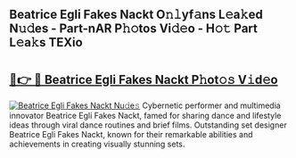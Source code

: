 ## Beatrice Egli Fakes Nackt O𝚗𝚕yf𝚊ns L𝚎a𝚔ed N𝚞𝚍es - Part-nAR P𝚑𝚘tos Vi𝚍𝚎o - H𝚘𝚝 Part L𝚎a𝚔s TEXio

# <h2><a href="http://kf30hrj.oniu.top/?m=Beatrice+Egli+Fakes+Nackt">🔗👉 🔴 Beatrice Egli Fakes Nackt P𝚑ot𝚘𝚜 V𝚒d𝚎o</a></h2>

[![Beatrice Egli Fakes Nackt Nu𝚍e𝚜](https://i.imgur.com/0qMVB7G.gif)](http://kf30hrj.oniu.top/?m=Beatrice+Egli+Fakes+Nackt)
Cybernetic performer and multimedia innovator Beatrice Egli Fakes Nackt, famed for sharing dance and lifestyle ideas through viral dance routines and brief films. Outstanding set designer Beatrice Egli Fakes Nackt, known for their remarkable abilities and achievements in creating visually stunning sets.  

